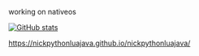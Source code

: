 working on nativeos

[![GitHub stats](https://github-readme-stats.vercel.app/api?username=nickpythonluajava)](https://github.com/nickpythonluajava/github-readme-stats)


https://nickpythonluajava.github.io/nickpythonluajava/
